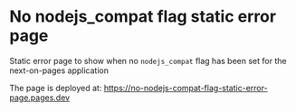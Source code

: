 # No nodejs_compat flag static error page

Static error page to show when no `nodejs_compat` flag has been set for the next-on-pages application

The page is deployed at: https://no-nodejs-compat-flag-static-error-page.pages.dev
